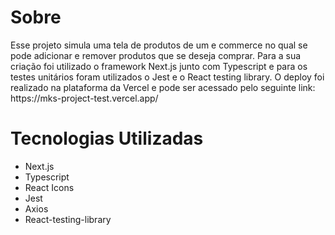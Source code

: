 <h1>
  Sobre
</h1>
<p>
Esse projeto simula uma tela de produtos de um e commerce no qual se pode adicionar e remover produtos que se deseja comprar.
Para a sua criação foi utilizado o framework Next.js junto com Typescript e para os testes unitários foram utilizados o Jest e o React testing library. O deploy foi realizado na plataforma da Vercel e pode ser acessado pelo seguinte link: https://mks-project-test.vercel.app/
</p>

<h1>Tecnologias Utilizadas</h1>
<ul>
  <li>Next.js</li>
  <li>Typescript</li>
  <li>React Icons</li>
  <li>Jest</li>
  <li>Axios</li>
  <li>React-testing-library</li>
</ul>

